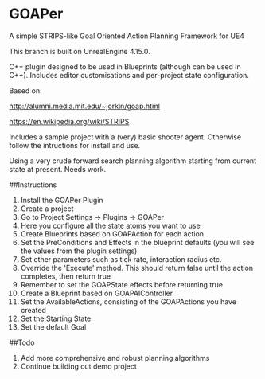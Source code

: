 # GOAPer

A simple STRIPS-like Goal Oriented Action Planning Framework for UE4

This branch is built on UnrealEngine 4.15.0.

C++ plugin designed to be used in Blueprints (although can be used in C++). Includes editor customisations and per-project state configuration.

Based on:

http://alumni.media.mit.edu/~jorkin/goap.html

https://en.wikipedia.org/wiki/STRIPS

Includes a sample project with a (very) basic shooter agent. Otherwise follow the intructions for install and use.

Using a very crude forward search planning algorithm starting from current state at present. Needs work.

##Instructions 

1. Install the GOAPer Plugin
2. Create a project
3. Go to Project Settings -> Plugins -> GOAPer
4. Here you configure all the state atoms you want to use
5. Create Blueprints based on GOAPAction for each action
  1. Set the PreConditions and Effects in the blueprint defaults (you will see the values from the plugin settings)
  2. Set other parameters such as tick rate, interaction radius etc.
  3. Override the 'Execute' method. This should return false until the action completes, then return true
  4. Remember to set the GOAPState effects before returning true
6. Create a Blueprint based on GOAPAIController
  1. Set the AvailableActions, consisting of the GOAPActions you have created
  2. Set the Starting State
  3. Set the default Goal

##Todo

1. Add more comprehensive and robust planning algorithms
2. Continue building out demo project
